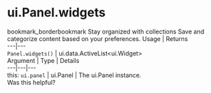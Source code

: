 
#  ui.Panel.widgets
bookmark_borderbookmark Stay organized with collections  Save and categorize content based on your preferences.
Usage | Returns  
---|---  
`Panel.widgets()` | ui.data.ActiveList<ui.Widget>  
Argument | Type | Details  
---|---|---  
this: `ui.panel` | ui.Panel | The ui.Panel instance.  
Was this helpful?
